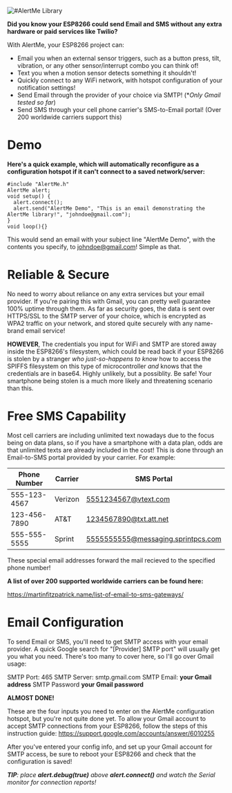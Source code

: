 ![#AlertMe Library](https://i.imgur.com/TiQ5zEf.jpg)

**Did you know your ESP8266 could send Email and SMS without any extra hardware or paid services like Twilio?**

With AlertMe, your ESP8266 project can:

- Email you when an external sensor triggers, such as a button press, tilt, vibration, or any other sensor/interrupt combo you can think of!
- Text you when a motion sensor detects something it shouldn't!
- Quickly connect to any WiFi network, with hotspot configuration of your notification settings!
- Send Email through the provider of your choice via SMTP! (\**Only Gmail tested so far*)
- Send SMS through your cell phone carrier's SMS-to-Email portal! (Over 200 worldwide carriers support this)

# Demo

**Here's a quick example, which will automatically reconfigure as a configuration hotspot if it can't connect to a saved network/server:**

    #include "AlertMe.h"
    AlertMe alert;
    void setup() {
      alert.connect();
      alert.send("AlertMe Demo", "This is an email demonstrating the AlertMe library!", "johndoe@gmail.com");
    }
    void loop(){}

This would send an email with your subject line "AlertMe Demo", with the contents you specify, to johndoe@gmail.com! Simple as that.

# Reliable & Secure

No need to worry about reliance on any extra services but your email provider. If you're pairing this with Gmail, you can pretty well guarantee 100% uptime through them. As far as security goes, the data is sent over HTTPS/SSL to the SMTP server of your choice, which is encrypted as WPA2 traffic on your network, and stored quite securely with any name-brand email service!

**HOWEVER**, The credentials you input for WiFi and SMTP are stored away inside the ESP8266's filesystem, which could be read back if your ESP8266 is stolen by a stranger *who just-so-happens to know* how to access the SPIFFS filesystem on this type of microcontroller *and* knows that the credentials are in base64. Highly unlikely, but a possiblity. Be safe! Your smartphone being stolen is a much more likely and threatening scenario than this.

# Free SMS Capability

Most cell carriers are including unlimited text nowadays due to the focus being on data plans, so if you have a smartphone with a data plan, odds are that unlimited texts are already included in the cost! This is done through an Email-to-SMS portal provided by your carrier. For example:

| Phone Number | Carrier | SMS Portal                         |
|--------------|---------|------------------------------------|
| 555-123-4567 | Verizon | 5551234567@vtext.com               |
| 123-456-7890 | AT&T    | 1234567890@txt.att.net             |
| 555-555-5555 | Sprint  | 5555555555@messaging.sprintpcs.com |

These special email addresses forward the mail recieved to the specified phone number!

**A list of over 200 supported worldwide carriers can be found here:**

https://martinfitzpatrick.name/list-of-email-to-sms-gateways/

# Email Configuration

To send Email or SMS, you'll need to get SMTP access with your email provider. A quick Google search for "[Provider] SMTP port" will usually get you what you need. There's too many to cover here, so I'll go over Gmail usage:

SMTP Port: 465
SMTP Server: smtp.gmail.com
SMTP Email: **your Gmail address**
SMTP Password **your Gmail password**

**ALMOST DONE!**

These are the four inputs you need to enter on the AlertMe configuration hotspot, but you're not quite done yet. To allow your Gmail account to accept SMTP connections from your ESP8266, follow the steps of this instruction guide: https://support.google.com/accounts/answer/6010255

After you've entered your config info, and set up your Gmail account for SMTP access, be sure to reboot your ESP8266 and check that the configuration is saved!

***TIP**: place **alert.debug(true)** above **alert.connect()** and watch the Serial monitor for connection reports!*
